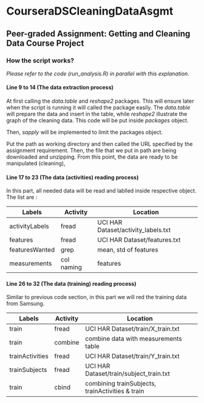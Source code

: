 # CourseraDSCleaningDataAsgmt
## Peer-graded Assignment: Getting and Cleaning Data Course Project

### How the script works?

*Please refer to the code (run_analysis.R) in parallel with this explanation.*

#### Line 9 to 14 (The data extraction process)

At first calling the *data.table* and *reshape2* packages. This will ensure later when the script is running it will called the package easily. The *data.table* will prepare the data and insert in the table, while *reshape2* illustrate the graph  of the cleaning data. This code will be put inside *packages* object.

Then, *sapply* will be implemented to limit the packages object.

Put the path as working directory and then called the URL specified by the assignment requirement. Then, the file that we put in path are being downloaded and unzipping. From this point, the data are ready to be manipulated (cleaning),

#### Line 17 to 23 (The data (activities) reading process)

In this part, all needed data will be read and lablled inside respective object. The list are :

Labels         | Activity   | Location
---------------|------------|------------------------------------
activityLabels | fread      | UCI HAR Dataset/activity_labels.txt
features       | fread      | UCI HAR Dataset/features.txt
featuresWanted | grep       | mean, std of features
measurements   | col naming | features

#### Line 26 to 32 (The data (training) reading process)

Similar to previous code section, in this part we will red the training data from Samsung.

Labels          | Activity   | Location
----------------|------------|------------------------------------
train           | fread      | UCI HAR Dataset/train/X_train.txt
train           | combine    | combine data with measurements table
trainActivities | fread      | UCI HAR Dataset/train/Y_train.txt
trainSubjects   | fread      | UCI HAR Dataset/train/subject_train.txt
train           | cbind      | combining trainSubjects, trainActivities & train



